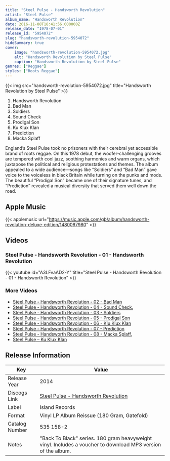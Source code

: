 ```yaml
---
title: "Steel Pulse - Handsworth Revolution"
artist: "Steel Pulse"
album_name: "Handsworth Revolution"
date: 2016-11-08T18:41:56.000000Z
release_date: "1978-07-01"
release_id: "5954072"
slug: "handsworth-revolution-5954072"
hideSummary: true
cover:
    image: "handsworth-revolution-5954072.jpg"
    alt: "Handsworth Revolution by Steel Pulse"
    caption: "Handsworth Revolution by Steel Pulse"
genres: ["Reggae"]
styles: ["Roots Reggae"]
---
```


{{< img src="handsworth-revolution-5954072.jpg" title="Handsworth Revolution by Steel Pulse" >}}

<!-- section break -->

1. Handsworth Revolution
2. Bad Man
3. Soldiers
4. Sound Check
5. Prodigal Son
6. Ku Klux Klan
7. Prediction
8. Macka Splaff

<!-- section break -->


England’s Steel Pulse took no prisoners with their cerebral yet accessible brand of roots reggae. On this 1978 debut, the woofer-challenging grooves are tempered with cool jazz, soothing harmonies and warm organs, which juxtapose the political and religious protestations and themes. The album appealed to a wide audience—songs like “Soldiers” and “Bad Man” gave voice to the voiceless in black Britain while turning on the punks and mods. The beautiful “Prodigal Son” became one of their signature tunes, and “Prediction” revealed a musical diversity that served them well down the road.  



## Apple Music
{{< applemusic url="https://music.apple.com/gb/album/handsworth-revolution-deluxe-edition/1480067980" >}}





## Videos
### Steel Pulse - Handsworth Revolution - 01 - Handsworth Revolution
{{< youtube id="A3LFvaAD2-Y" title="Steel Pulse - Handsworth Revolution - 01 - Handsworth Revolution" >}}<br>

### More Videos

- [Steel Pulse - Handsworth Revolution - 02 - Bad Man](https://www.youtube.com/watch?v=8TkAWDEpK94)
- [Steel Pulse - Handsworth Revolution - 04 - Sound Check.](https://www.youtube.com/watch?v=2hKK5TmZcO8)
- [Steel Pulse - Handsworth Revolution - 03 - Soldiers](https://www.youtube.com/watch?v=t-XbPkCp76A)
- [Steel Pulse - Handsworth Revolution - 05 - Prodigal Son](https://www.youtube.com/watch?v=xw51Whd_MTo)
- [Steel Pulse - Handsworth Revolution - 06 - Klu Klux Klan](https://www.youtube.com/watch?v=XHDP1mmIjHI)
- [Steel Pulse - Handsworth Revolution - 07 - Prediction](https://www.youtube.com/watch?v=h0BP-wREKbw)
- [Steel Pulse - Handsworth Revolution - 08 - Macka Splaff.](https://www.youtube.com/watch?v=BLi3P8MRg8E)
- [Steel Pulse ‎– Ku Klux Klan](https://www.youtube.com/watch?v=4UjkeIiXTr8)


## Release Information
|  Key           | Value                                                |
| ---------------| ---------------------------------------------------- |
| Release Year   | 2014                                   |
| Discogs Link   | [Steel Pulse - Handsworth Revolution](https://www.discogs.com/release/5954072-Steel-Pulse-Handsworth-Revolution) |
| Label          | Island Records |
| Format         | Vinyl LP Album Reissue (180 Gram, Gatefold) |
| Catalog Number | 535 158-2 |
| Notes | "Back To Black" series.   180 gram heavyweight vinyl.   Includes a voucher to download MP3 version of the album. |